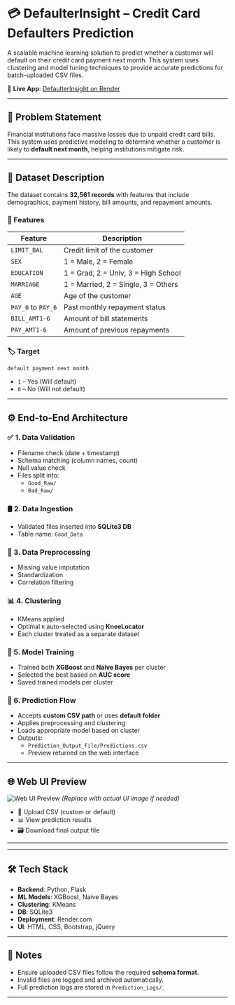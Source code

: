 # 💳 DefaulterInsight – Credit Card Defaulters Prediction

A scalable machine learning solution to predict whether a customer will default on their credit card payment next month. This system uses clustering and model tuning techniques to provide accurate predictions for batch-uploaded CSV files.

🔗 **Live App**: [DefaulterInsight on Render](https://machine-learning-b4qq.onrender.com)

---

## 🧠 Problem Statement

Financial institutions face massive losses due to unpaid credit card bills. This system uses predictive modeling to determine whether a customer is likely to **default next month**, helping institutions mitigate risk.

---

## 📂 Dataset Description

The dataset contains **32,561 records** with features that include demographics, payment history, bill amounts, and repayment amounts.

### 🎯 Features

| Feature            | Description                            |
|--------------------|----------------------------------------|
| `LIMIT_BAL`        | Credit limit of the customer           |
| `SEX`              | 1 = Male, 2 = Female                   |
| `EDUCATION`        | 1 = Grad, 2 = Univ, 3 = High School     |
| `MARRIAGE`         | 1 = Married, 2 = Single, 3 = Others     |
| `AGE`              | Age of the customer                    |
| `PAY_0` to `PAY_6` | Past monthly repayment status           |
| `BILL_AMT1-6`      | Amount of bill statements              |
| `PAY_AMT1-6`       | Amount of previous repayments          |

### 🏷️ Target

`default payment next month`  
- `1` – Yes (Will default)  
- `0` – No (Will not default)

---

## ⚙️ End-to-End Architecture

### ✅ 1. Data Validation

- Filename check (date + timestamp)
- Schema matching (column names, count)
- Null value check
- Files split into:
  - `Good_Raw/`
  - `Bad_Raw/`

### 🛢️ 2. Data Ingestion

- Validated files inserted into **SQLite3 DB**
- Table name: `Good_Data`

### 🔄 3. Data Preprocessing

- Missing value imputation
- Standardization
- Correlation filtering

### 📊 4. Clustering

- KMeans applied
- Optimal `K` auto-selected using **KneeLocator**
- Each cluster treated as a separate dataset

### 🤖 5. Model Training

- Trained both **XGBoost** and **Naive Bayes** per cluster
- Selected the best based on **AUC score**
- Saved trained models per cluster

### 🔮 6. Prediction Flow

- Accepts **custom CSV path** or uses **default folder**
- Applies preprocessing and clustering
- Loads appropriate model based on cluster
- Outputs:
  - `Prediction_Output_File/Predictions.csv`
  - Preview returned on the web interface

---

## 🌐 Web UI Preview

![Web UI Preview](https://i.imgur.com/zA0Epv1.png) *(Replace with actual UI image if needed)*

- 📁 Upload CSV (custom or default)
- 📊 View prediction results
- 🗃️ Download final output file

---


---

## 🛠️ Tech Stack

- **Backend**: Python, Flask
- **ML Models**: XGBoost, Naive Bayes
- **Clustering**: KMeans
- **DB**: SQLite3
- **Deployment**: Render.com
- **UI**: HTML, CSS, Bootstrap, jQuery

---

## 📌 Notes

- Ensure uploaded CSV files follow the required **schema format**.
- Invalid files are logged and archived automatically.
- Full prediction logs are stored in `Prediction_Logs/`.

---

